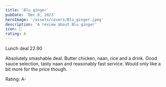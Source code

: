 ```yaml
---
title: 'Blu ginger'
pubDate: 'Dec 8, 2023'
heroImage: '/assets/covers/Blu_ginger.jpeg'
description: 'A review about Blu ginger'
icon: 🍛
rating: A
---
```


Lunch deal 22.90

Absolutely smashable deal. Butter chicken, naan, rice and a drink. Good sauce selection, tasty naan and reasonably fast service. Would only like a bit more for the price though.

Rating: A-
